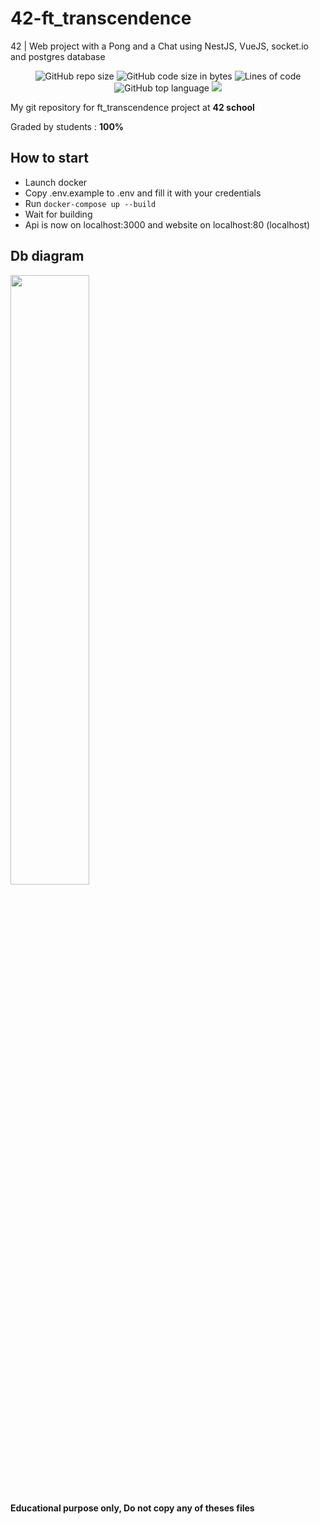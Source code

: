 # 42-ft_transcendence
42 | Web project with a Pong and a Chat using NestJS, VueJS, socket.io and postgres database

<p align="center"> 
<img alt="GitHub repo size" src="https://img.shields.io/github/repo-size/bycop/42-ft_transcendence">
<img alt="GitHub code size in bytes" src="https://img.shields.io/github/languages/code-size/bycop/42-ft_transcendence">
<img alt="Lines of code" src="https://img.shields.io/tokei/lines/github/bycop/42-ft_transcendence">
<img alt="GitHub top language" src="https://img.shields.io/github/languages/top/bycop/42-ft_transcendence">
<img src="https://hits.seeyoufarm.com/api/count/incr/badge.svg?url=https%3A%2F%2Fgithub.com%2Fbycop%2F42-ft_transcendence%2F&count_bg=%233062F3&title_bg=%23555555&icon=&icon_color=%23E7E7E7&title=Views&edge_flat=false"/>
</p>

My git repository for ft_transcendence project at **42 school**

Graded by students : **100%**

## How to start
- Launch docker
- Copy .env.example to .env and fill it with your credentials
- Run `docker-compose up --build`
- Wait for building
- Api is now on localhost:3000 and website on localhost:80 (localhost)

## Db diagram
<img src="https://i.imgur.com/ppw4K7S.png" width="50%">

**Educational purpose only, Do not copy any of theses files**
